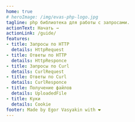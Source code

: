 ```yaml
---
home: true
# heroImage: /img/evas-php-logo.jpg
tagline: php библиотека для работы с запросами.
actionText: Начать →
actionLink: /guide/
features:
- title: Запросы по HTTP
  details: HttpRequest
- title: Ответы по HTTP
  details: HttpResponce
- title: Запросы по Сurl
  details: CurlRequest  
- title: Ответы по Сurl
  details: CurlResponce
- title: Получение файлов
  details: UploadedFile
- title: Куки
  details: Cookie
footer: Made by Egor Vasyakin with ❤️
---
```

